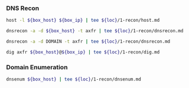 ### DNS Recon

```bash
host -l ${box_host} ${box_ip} | tee ${loc}/1-recon/host.md
```

```bash
dnsrecon -a -d ${box_host} -t axfr | tee ${loc}/1-recon/dnsrecon.md
```

```bash
dnsrecon -a -d DOMAIN -t axfr | tee ${loc}/1-recon/dnsrecon.md
```

```bash
dig axfr ${box_host}@${box_ip} | tee ${loc}/1-recon/dig.md
```

### Domain Enumeration

```bash
dnsenum ${box_host} | tee ${loc}/1-recon/dnsenum.md
```